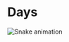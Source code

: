 # Days
<img src="https://raw.githubusercontent.com/91Days/Days/output/snake.svg" alt="Snake animation" />

###
